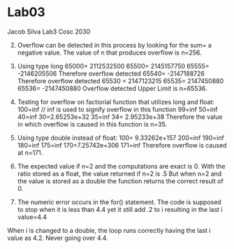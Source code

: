 # Lab03
Jacob Silva
Lab3
Cosc 2030

2) Overflow can be detected in this process by looking for the sum= a negative value. The value of n that produces overflow is
n=256.

3) Using type long
65000= 2112532500
65500= 2145157750
65555= -2146205506 Therefore overflow detected
65540=  -2147188726 Therefore overflow detected
65530 =  2147123215
65535= 2147450880
65536=  -2147450880 Overflow detected
Upper Limit is n=65536.

4) Testing for overflow on factiorial function that utilizes long and float:
100=inf // inf is used to signify overflow in this function
99=inf
50=inf
40=inf
30=2.65253e+32
35=inf
34= 2.95233e+38
Therefore the value in which overflow is caused in this function is n=35.

5) Using type double instead of float:
100= 9.33262e+157
200=inf
190=inf
180=inf
175=inf
170=7.25742e+306
171=inf
Therefore overflow is caused at n=171.

6) The expected value if n=2 and the computations are exact is 0. With the ratio stored as a float, the value returned if n=2 is .5
But when n=2 and the value is stored as a double the function returns the correct result of 0.

7) The numeric error occurs in the for() statement. The code is supposed to stop when it is less than 4.4 yet it still add .2 to
i resulting in the last i value=4.4

When i is changed to a double, the loop runs correctly having the last i value as 4.2. Never going over 4.4.
